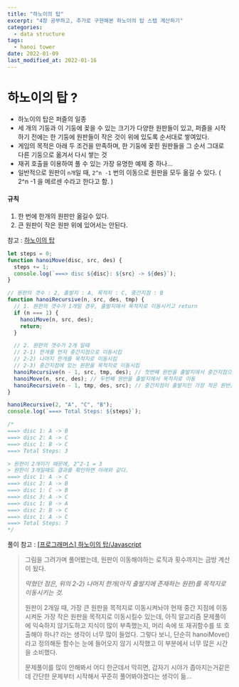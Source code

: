```yaml
---
title: "하노이의 탑"
excerpt: "4장 공부하고, 추가로 구현해본 하노이의 탑 스텝 계산하기"
categories:
  - data structure
tags:
  - hanoi tower
date: 2022-01-09
last_modified_at: 2022-01-16
---
```




# 하노이의 탑 ? 

- 하노이의 탑은 퍼즐의 일종
- 세 개의 기둥과 이 기둥에 꽂을 수 있는 크기가 다양한 원판들이 있고, 퍼즐을 시작하기 전에는 한 기둥에 원판들이 작은 것이 위에 있도록 순서대로 쌓여있다.
- 게임의 목적은 아래 두 조건을 만족하며, 한 기둥에 꽂힌 원판들을 그 순서 그대로 다른 기둥으로 옮겨서 다시 쌓는 것
- 재귀 호출을 이용하여 풀 수 있는 가장 유명한 예제 중 하나...
- 일반적으로 원판이 `n개`일 때, `2^n -1` 번의 이동으로 원판을 모두 옮길 수 있다. ( 2^n -1 을 메르센 수라고 한다고 함. )



#### 규칙

1. 한 번에 한개의 원판만 옮길수 있다.
2. 큰 원판이 작은 원판 위에 있어서는 안된다.



참고 : [하노이의 탑](https://ko.wikipedia.org/wiki/%ED%95%98%EB%85%B8%EC%9D%B4%EC%9D%98_%ED%83%91)



```javascript
let steps = 0;
function hanoiMove(disc, src, des) {
  steps += 1;
  console.log(`===> disc ${disc}: ${src} -> ${des}`);
}

// 원판의 갯수 : 2, 출발지 : A, 목적지 : C, 중간지점 : B
function hanoiRecursive(n, src, des, tmp) {
  // 1. 원판의 갯수가 1개일 경우, 출발지에서 목적지로 이동시키고 return
  if (n === 1) {
    hanoiMove(n, src, des);
    return;
  }

  // 2. 원판의 갯수가 2개 일때
  // 2-1) 한개를 먼저 중간지점으로 이동시킴
  // 2-2) 나머지 한개를 목적지로 이동시킴
  // 2-3) 중간지점에 있는 원판을 목적지로 이동시킴
  hanoiRecursive(n - 1, src, tmp, des); // 첫번째 원반을 출발지에서 중간지점으로 이동
  hanoiMove(n, src, des); // 두번째 원반을 출발지에서 목적지로 이동
  hanoiRecursive(n - 1, tmp, des, src); // 중간지점이 출발지인 가장 작은 원반을 목적지로 이동
}

hanoiRecursive(2, "A", "C", "B");
console.log(`===> Total Steps: ${steps}`);

/*
===> disc 1: A -> B
===> disc 2: A -> C
===> disc 1: B -> C
===> Total Steps: 3

> 원판이 2개이기 때문에, 2^2-1 = 3 
> 원판이 3개일때도 결과를 확인하면 아래와 같다.
===> disc 1: A -> C
===> disc 2: A -> B
===> disc 1: C -> B
===> disc 3: A -> C
===> disc 1: B -> A
===> disc 2: B -> C
===> disc 1: A -> C
===> Total Steps: 7
*/
```

풀이 참고 : [[프로그래머스] 하노이의 탑/Javascript](https://after-newmoon.tistory.com/85)



> 그림을 그려가며 풀어봤는데, 원판이 이동해야하는 로직과 횟수까지는 금방 계산이 됬다. 
>
> *막혔던 점은, 위의 2-2) 나머지 한개(아직 출발지에 존재하는 원판)를 목적지로 이동시키는 것.* 
>
> 원판이 2개일 때, 가장 큰 원판을 목적지로 이동시켜놔야 현재 중간 지점에 이동 시켜둔 가장 작은 원판을 목적지로 이동시킬수 있는데, 아직 알고리즘 문제풀이에 익숙하지 않기도하고 지식이 많이 부족했는지, 머리 속에 또 재귀함수를 또 호출해야 하나? 라는 생각이 너무 많이 들었다. 그렇다 보니, 단순히 hanoiMove()라고 정의해둔 함수는 눈에 들어오지 않기 시작했고 이 부분에서 너무 많은 시간을 소비했다. 
>
> 문제풀이를 많이 안해봐서 어디 한군데서 막히면, 갑자기 시야가 좁아지는거같은데 간단한 문제부터 시작해서 꾸준히 풀어봐야겠다는 생각이 듦...


